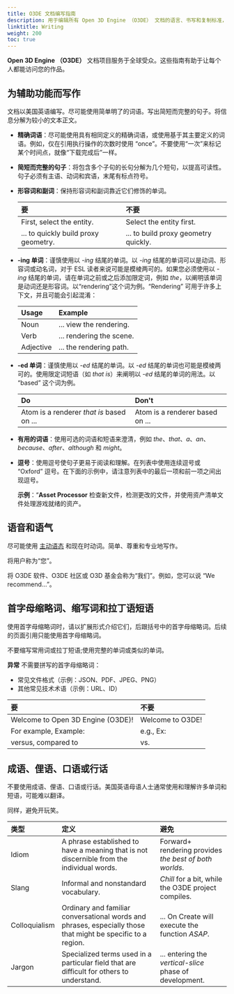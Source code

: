 ```yaml
---
title: O3DE 文档编写指南
description: 用于编辑所有 Open 3D Engine （O3DE） 文档的语言、书写和复制标准，以确保一致性和可读性。
linktitle: Writing
weight: 200
toc: true
---
```


**Open 3D Engine （O3DE）** 文档项目服务于全球受众。这些指南有助于让每个人都能访问您的作品。

## 为辅助功能而写作

文档以美国英语编写。尽可能使用简单明了的词语。写出简短而完整的句子。将信息分解为较小的文本正文。

- **精确词语**：尽可能使用具有相同定义的精确词语，或使用基于其主要定义的词语。例如，仅在引用执行操作的次数时使用 “once”。不要使用“一次”来标记某个时间点，就像“下载完成后”一样。

- **简短而完整的句子**：将包含多个子句的长句分解为几个短句，以提高可读性。句子必须有主语、动词和宾语，末尾有标点符号。

- **形容词和副词**：保持形容词和副词靠近它们修饰的单词。

    | 要 |不要 |
    | :--| :----- |
    | First, select the entity. | Select the entity first. |
    | ... to quickly build proxy geometry. | ... to build proxy geometry quickly. |

- **-ing 单词**：谨慎使用以 *-ing* 结尾的单词。以 *-ing* 结尾的单词可以是动词、形容词或动名词，对于 ESL 读者来说可能是模棱两可的。如果您必须使用以 *-ing* 结尾的单词，请在单词之前或之后添加限定词，例如 *the*，以阐明该单词是动词还是形容词。以“rendering”这个词为例。“Rendering” 可用于许多上下文，并且可能会引起混淆：

    | Usage | Example |
    | :--| :-- |
    | Noun | ... view the rendering. |
    | Verb | ... rendering the scene. |
    | Adjective | ... the rendering path. |

- **-ed 单词**：谨慎使用以 *-ed* 结尾的单词。以 *-ed* 结尾的单词也可能是模棱两可的。使用限定词短语（如 *that is*）来阐明以 *-ed* 结尾的单词的用法。以 “based” 这个词为例。

    | Do | Don't |
    | :--| :-- |
    | Atom is a renderer *that is* based on ... | Atom is a renderer based on ... |

- **有用的词语**：使用可选的词语和短语来澄清，例如 *the*、*that*、*a*、*an*、*because*、*after*、*although* 和 *might*。

- **逗号**：使用逗号使句子更易于阅读和理解。在列表中使用连续逗号或 “Oxford” 逗号。在下面的示例中，请注意列表中的最后一项和前一项之间出现逗号。

    **示例**：“**Asset Processor** 检查新文件，检测更改的文件，并使用资产清单文件处理游戏就绪的资产。



## 语音和语气

尽可能使用 [主动语态](https://writing.wisc.edu/handbook/style/ccs_activevoice/) 和现在时动词。简单、尊重和专业地写作。

将用户称为“您”。

将 O3DE 软件、O3DE 社区或 O3D 基金会称为“我们”。例如，您可以说 “We recommend...”。

## 首字母缩略词、缩写词和拉丁语短语

使用首字母缩略词时，请以扩展形式介绍它们，后跟括号中的首字母缩略词。后续的页面引用只能使用首字母缩略词。

不要缩写常用词或拉丁短语;使用完整的单词或类似的单词。

**异常**
不需要拼写的首字母缩略词：
- 常见文件格式（示例：JSON、PDF、JPEG、PNG）
- 其他常见技术术语（示例：URL、ID）

| 要 |不要 |
| :-- | :-- |
| Welcome to Open 3D Engine (O3DE)! | Welcome to O3DE! |
| For example, Example: | e.g., Ex: |
| versus, compared to | vs. |


## 成语、俚语、口语或行话

不要使用成语、俚语、口语或行话。美国英语母语人士通常使用和理解许多单词和短语，可能难以翻译。

同样，避免开玩笑。

|类型 |定义 |避免 |
| :--| :-- | :-- |
| Idiom | A phrase established to have a meaning that is not discernible from the individual words. | Forward+ rendering provides *the best of both worlds*.
| Slang | Informal and nonstandard vocabulary. | *Chill* for a bit, while the O3DE project compiles.
| Colloquialism | Ordinary and familiar conversational words and phrases, especially those that might be specific to a region. | ... On Create will execute the function *ASAP*.
| Jargon | Specialized terms used in a particular field that are difficult for others to understand. | ... entering the *vertical-slice* phase of development.

